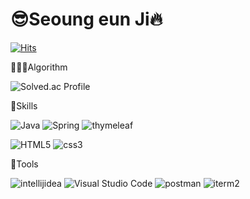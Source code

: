 # 😎Seoung eun Ji🔥

[![Hits](https://hits.seeyoufarm.com/api/count/incr/badge.svg?url=https%3A%2F%2Fgithub.com%2FSeongeunJi&count_bg=%23D031D4&title_bg=%23E80073&icon=&icon_color=%23C2CCCA&title=hits&edge_flat=false)](https://hits.seeyoufarm.com)

🧑🏻‍💻Algorithm

![Solved.ac Profile](http://mazassumnida.wtf/api/v2/generate_badge?boj=berkleeboston)

🦾Skills

![Java](https://img.shields.io/badge/Java-E00033.svg?&style=for-the-badge&logo=Java&logoColor=white)
![Spring](https://img.shields.io/badge/Spring-6DB33F.svg?&style=for-thebadge&logo=Spring&logoColor=white)
![thymeleaf](https://img.shields.io/badge/thymeleaf-005F0F.svg?&style=for-thebadge&logo=thymeleaf&logoColor=white)


![HTML5](https://img.shields.io/badge/HTML5-E34F26.svg?&style=for-the-badge&logo=HTML5&logoColor=white)
![css3](https://img.shields.io/badge/css3-1572B6.svg?&style=for-the-badge&logo=css3&logoColor=white)

👾Tools

![intellijidea](https://img.shields.io/badge/intellijidea%20IDE-000000.svg?&style=for-the-badge&logo=intellijidea%20IDE&logoColor=white)
![Visual Studio Code](https://img.shields.io/badge/Visual%20Studio%20Code-007ACC.svg?&style=for-the-badge&logo=Visual%20Studio%20Code&logoColor=white)
![postman](https://img.shields.io/badge/postman-FF6C37.svg?&style=for-thebadge&logo=postman&logoColor=white)
![iterm2](https://img.shields.io/badge/iterm2-000000.svg?&style=for-thebadge&logo=iterm2&logoColor=white)
